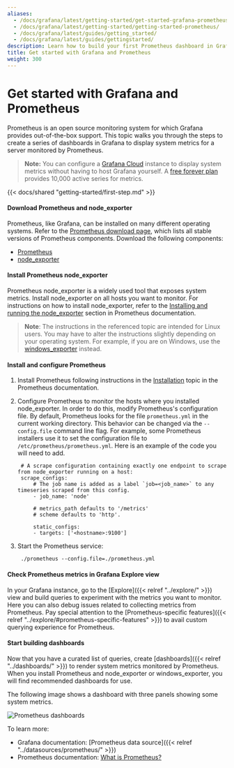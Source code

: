 ```yaml
---
aliases:
  - /docs/grafana/latest/getting-started/get-started-grafana-prometheus/
  - /docs/grafana/latest/getting-started/getting-started-prometheus/
  - /docs/grafana/latest/guides/getting_started/
  - /docs/grafana/latest/guides/gettingstarted/
description: Learn how to build your first Prometheus dashboard in Grafana.
title: Get started with Grafana and Prometheus
weight: 300
---
```


# Get started with Grafana and Prometheus

Prometheus is an open source monitoring system for which Grafana provides out-of-the-box support. This topic walks you through the steps to create a series of dashboards in Grafana to display system metrics for a server monitored by Prometheus.

> **Note:** You can configure a [Grafana Cloud](https://grafana.com/docs/grafana-cloud/) instance to display system metrics without having to host Grafana yourself. A [free forever plan](https://grafana.com/signup/cloud/connect-account?pg=gsdocs) provides 10,000 active series for metrics.

{{< docs/shared "getting-started/first-step.md" >}}

#### Download Prometheus and node_exporter

Prometheus, like Grafana, can be installed on many different operating systems. Refer to the [Prometheus download page](https://prometheus.io/download/), which lists all stable versions of Prometheus components. Download the following components:

- [Prometheus](https://prometheus.io/download/#prometheus)
- [node_exporter](https://prometheus.io/download/#node_exporter)

#### Install Prometheus node_exporter

Prometheus node_exporter is a widely used tool that exposes system metrics. Install node_exporter on all hosts you want to monitor. For instructions on how to install node_exporter, refer to the [Installing and running the node_exporter](https://prometheus.io/docs/guides/node-exporter/#installing-and-running-the-node-exporter) section in Prometheus documentation.

> **Note**: The instructions in the referenced topic are intended for Linux users. You may have to alter the instructions slightly depending on your operating system. For example, if you are on Windows, use the [windows_exporter](https://github.com/prometheus-community/windows_exporter) instead.

#### Install and configure Prometheus

1. Install Prometheus following instructions in the [Installation](https://prometheus.io/docs/prometheus/latest/installation/) topic in the Prometheus documentation.

1. Configure Prometheus to monitor the hosts where you installed node_exporter. In order to do this, modify Prometheus's configuration file. By default, Prometheus looks for the file `prometheus.yml` in the current working directory. This behavior can be changed via the `--config.file` command line flag. For example, some Prometheus installers use it to set the configuration file to `/etc/prometheus/prometheus.yml`. Here is an example of the code you will need to add.

   ```
    # A scrape configuration containing exactly one endpoint to scrape from node_exporter running on a host:
    scrape_configs:
        # The job name is added as a label `job=<job_name>` to any timeseries scraped from this config.
        - job_name: 'node'

        # metrics_path defaults to '/metrics'
        # scheme defaults to 'http'.

        static_configs:
        - targets: ['<hostname>:9100']
   ```

1. Start the Prometheus service:
   ```
    ./prometheus --config.file=./prometheus.yml
   ```

#### Check Prometheus metrics in Grafana Explore view

In your Grafana instance, go to the [Explore]({{< relref "../explore/" >}}) view and build queries to experiment with the metrics you want to monitor. Here you can also debug issues related to collecting metrics from Prometheus. Pay special attention to the [Prometheus-specific features]({{< relref "../explore/#prometheus-specific-features" >}}) to avail custom querying experience for Prometheus.

#### Start building dashboards

Now that you have a curated list of queries, create [dashboards]({{< relref "../dashboards/" >}}) to render system metrics monitored by Prometheus. When you install Prometheus and node_exporter or windows_exporter, you will find recommended dashboards for use.

The following image shows a dashboard with three panels showing some system metrics.

![Prometheus dashboards](/static/img/docs/getting-started/simple_grafana_prom_dashboard.png)

To learn more:

- Grafana documentation: [Prometheus data source]({{< relref "../datasources/prometheus/" >}})
- Prometheus documentation: [What is Prometheus?](https://prometheus.io/docs/introduction/overview/)
